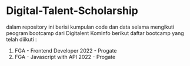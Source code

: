 # Digital-Talent-Scholarship
dalam repository ini berisi kumpulan code dan data selama mengikuti peogram bootcamp dari Digitalent Kominfo
berikut daftar bootcamp yang telah diikuti :
1. FGA - Frontend Developer 2022 - Progate
2. FGA - Javascript with API 2022 - Progate
